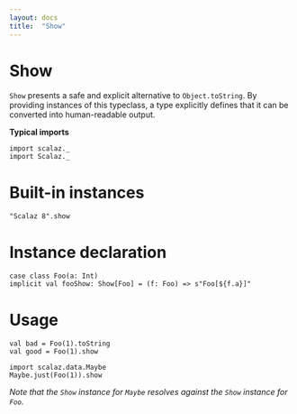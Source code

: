 ```yaml
---
layout: docs
title:  "Show"
---
```


# Show

`Show` presents a safe and explicit alternative to `Object.toString`.
By providing instances of this typeclass, a type explicitly defines that it can be converted into human-readable output.

**Typical imports**

```tut:silent
import scalaz._
import Scalaz._
```

# Built-in instances

```tut
"Scalaz 8".show
```

# Instance declaration

```tut
case class Foo(a: Int)
implicit val fooShow: Show[Foo] = (f: Foo) => s"Foo[${f.a}]"
```

# Usage

```tut
val bad = Foo(1).toString
val good = Foo(1).show

import scalaz.data.Maybe
Maybe.just(Foo(1)).show
```

*Note that the `Show` instance for `Maybe` resolves against the `Show` instance for `Foo`.*
